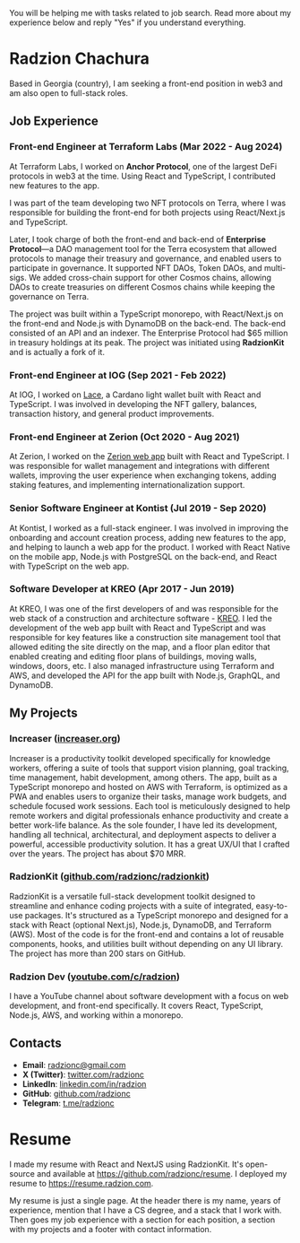 You will be helping me with tasks related to job search. Read more about my experience below and reply "Yes" if you understand everything.

# Radzion Chachura

Based in Georgia (country), I am seeking a front-end position in web3 and am also open to full-stack roles.

## Job Experience

### Front-end Engineer at Terraform Labs (Mar 2022 - Aug 2024)

At Terraform Labs, I worked on **Anchor Protocol**, one of the largest DeFi protocols in web3 at the time. Using React and TypeScript, I contributed new features to the app.

I was part of the team developing two NFT protocols on Terra, where I was responsible for building the front-end for both projects using React/Next.js and TypeScript.

Later, I took charge of both the front-end and back-end of **Enterprise Protocol**—a DAO management tool for the Terra ecosystem that allowed protocols to manage their treasury and governance, and enabled users to participate in governance. It supported NFT DAOs, Token DAOs, and multi-sigs. We added cross-chain support for other Cosmos chains, allowing DAOs to create treasuries on different Cosmos chains while keeping the governance on Terra.

The project was built within a TypeScript monorepo, with React/Next.js on the front-end and Node.js with DynamoDB on the back-end. The back-end consisted of an API and an indexer. The Enterprise Protocol had $65 million in treasury holdings at its peak. The project was initiated using **RadzionKit** and is actually a fork of it.

### Front-end Engineer at IOG (Sep 2021 - Feb 2022)

At IOG, I worked on [Lace](https://www.lace.io/), a Cardano light wallet built with React and TypeScript. I was involved in developing the NFT gallery, balances, transaction history, and general product improvements.

### Front-end Engineer at Zerion (Oct 2020 - Aug 2021)

At Zerion, I worked on the [Zerion web app](https://app.zerion.io/) built with React and TypeScript. I was responsible for wallet management and integrations with different wallets, improving the user experience when exchanging tokens, adding staking features, and implementing internationalization support.

### Senior Software Engineer at Kontist (Jul 2019 - Sep 2020)

At Kontist, I worked as a full-stack engineer. I was involved in improving the onboarding and account creation process, adding new features to the app, and helping to launch a web app for the product. I worked with React Native on the mobile app, Node.js with PostgreSQL on the back-end, and React with TypeScript on the web app.

### Software Developer at KREO (Apr 2017 - Jun 2019)

At KREO, I was one of the first developers of and was responsible for the web stack of a construction and architecture software - [KREO](https://www.kreo.net/). I led the development of the web app built with React and TypeScript and was responsible for key features like a construction site management tool that allowed editing the site directly on the map, and a floor plan editor that enabled creating and editing floor plans of buildings, moving walls, windows, doors, etc. I also managed infrastructure using Terraform and AWS, and developed the API for the app built with Node.js, GraphQL, and DynamoDB.

## My Projects

### Increaser ([increaser.org](https://increaser.org/))

Increaser is a productivity toolkit developed specifically for knowledge workers, offering a suite of tools that support vision planning, goal tracking, time management, habit development, among others. The app, built as a TypeScript monorepo and hosted on AWS with Terraform, is optimized as a PWA and enables users to organize their tasks, manage work budgets, and schedule focused work sessions. Each tool is meticulously designed to help remote workers and digital professionals enhance productivity and create a better work-life balance. As the sole founder, I have led its development, handling all technical, architectural, and deployment aspects to deliver a powerful, accessible productivity solution. It has a great UX/UI that I crafted over the years. The project has about $70 MRR.

### RadzionKit ([github.com/radzionc/radzionkit](https://github.com/radzionc/radzionkit))

RadzionKit is a versatile full-stack development toolkit designed to streamline and enhance coding projects with a suite of integrated, easy-to-use packages. It's structured as a TypeScript monorepo and designed for a stack with React (optional Next.js), Node.js, DynamoDB, and Terraform (AWS). Most of the code is for the front-end and contains a lot of reusable components, hooks, and utilities built without depending on any UI library. The project has more than 200 stars on GitHub.

### Radzion Dev ([youtube.com/c/radzion](https://www.youtube.com/c/radzion))

I have a YouTube channel about software development with a focus on web development, and front-end specifically. It covers React, TypeScript, Node.js, AWS, and working within a monorepo.

## Contacts

- **Email**: [radzionc@gmail.com](mailto:radzionc@gmail.com)
- **X (Twitter)**: [twitter.com/radzionc](https://twitter.com/radzionc)
- **LinkedIn**: [linkedin.com/in/radzion](https://www.linkedin.com/in/radzion)
- **GitHub**: [github.com/radzionc](https://github.com/radzionc)
- **Telegram**: [t.me/radzionc](https://t.me/radzionc)

# Resume

I made my resume with React and NextJS using RadzionKit. It's open-source and available at https://github.com/radzionc/resume. I deployed my resume to https://resume.radzion.com.

My resume is just a single page. At the header there is my name, years of experience, mention that I have a CS degree, and a stack that I work with. Then goes my job experience with a section for each position, a section with my projects and a footer with contact information.